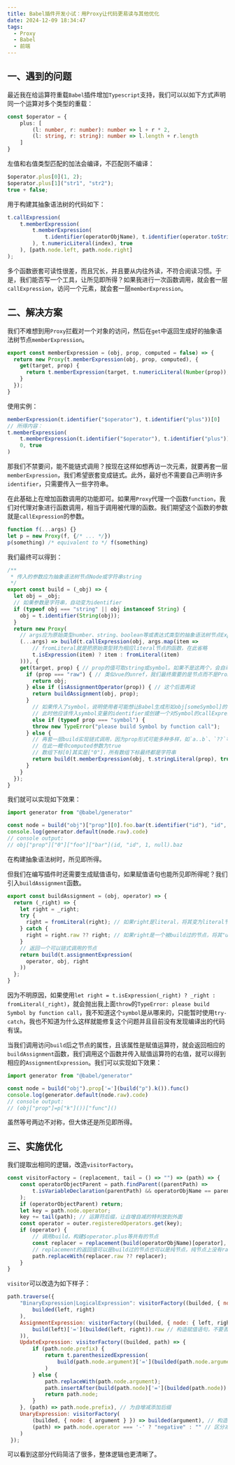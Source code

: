 ```yaml
---
title: Babel插件开发小试：用Proxy让代码更易读与其他优化
date: 2024-12-09 18:34:47
tags:
  - Proxy
  - Babel	
  - 前端
---
```


## 一、遇到的问题

最近我在给运算符重载`Babel`插件增加`Typescript`支持，我们可以以如下方式声明同一个运算对多个类型的重载：

```typescript
const $operator = {
    plus: [
        (l: number, r: number): number => l + r * 2,
        (l: string, r: string): number => l.length + r.length
    ]
}
```

左值和右值类型匹配的加法会编译，不匹配则不编译：

```js
$operator.plus[0](1, 2);
$operator.plus[1]("str1", "str2");
true + false;
```

用于构建其抽象语法树的代码如下：

```js
t.callExpression(
	t.memberExpression(
		t.memberExpression(
			t.identifier(operatorObjName), t.identifier(operator.toString())
		), t.numericLiteral(index), true
	), [path.node.left, path.node.right]
);
```

多个函数嵌套可读性很差，而且冗长，并且要从内往外读，不符合阅读习惯。于是，我们能否写一个工具，让所见即所得？如果我进行一次函数调用，就会套一层`callExpression`，访问一个元素，就会套一层`memberExpression`。

## 二、解决方案

我们不难想到用`Proxy`拦截对一个对象的访问，然后在`get`中返回生成好的抽象语法树节点`memberExpression`。

```js
export const memberExpression = (obj, prop, computed = false) => {
  return new Proxy(t.memberExpression(obj, prop, computed), {
    get(target, prop) {
      return t.memberExpression(target, t.numericLiteral(Number(prop)), true)
    }
  });
}
```

使用实例：

```js
memberExpression(t.identifier("$operator"), t.identifier("plus"))[0]
// 所得内容：
t.memberExpression(
	t.memberExpression(t.identifier("$operator"), t.identifier("plus")),
    0, true
)
```

那我们不禁要问，能不能链式调用？按现在这样如想再访一次元素，就要再套一层`memberExpression`，我们希望嵌套变成链式。此外，最好也不需要自己声明许多`identifier`，只需要传入一些字符串。

在此基础上在增加函数调用的功能即可。如果用`Proxy`代理一个函数`function`，我们对代理对象进行函数调用，相当于调用被代理的函数。我们期望这个函数的参数就是`callExpression`的参数。

```js
function f(...args) {}
let p = new Proxy(f, {/* ... */})
p(something) /* equivalent to */ f(something)
```

我们最终可以得到：

```js
/** 
 * 传入的参数应为抽象语法树节点Node或字符串string
 */
export const build = (_obj) => {
  let obj = _obj;
  // 如果参数是字符串，自动变为identifier
  if (typeof obj === "string" || obj instanceof String) {
    obj = t.identifier(String(obj));
  }
  return new Proxy(
    // args应为原始类型number、string、boolean等或表达式类型的抽象语法树节点Expression
  	(...args) => build(t.callExpression(obj, args.map(item =>
        // fromLiteral就是把原始类型转为相应literal节点的函数，在此省略
    	t.isExpression(item) ? item : fromLiteral(item) 
  	))), {
    get(target, prop) { // prop的值可取string或symbol。如果不是这两个，会自动toString()
      if (prop === "raw") { // 类似vue的unref，我们最终需要的是节点而不是Proxy
        return obj;
      } else if (isAssignmentOperator(prop)) { // 这个后面再说
        return buildAssignment(obj, prop);
      }
        // 如果传入了symbol，说明使用者可能想让Babel生成形如obj[someSymbol]的代码
        // 此时他应该传入symbol变量的identifier或创建一个对Symbol的callExpression
        else if (typeof prop === "symbol") { 
        throw new TypeError("please build Symbol by function call");
      } else {
        // 再套一层build实现链式调用，因为prop形式可能多种多样，如`a..b`、`??`等
        // 在此一概令computed参数为true
        // 数组下标[0]其实是["0"]，所有数组下标最终都是字符串
        return build(t.memberExpression(obj, t.stringLiteral(prop), true));
      }
    }
  });
}
```

我们就可以实现如下效果：

```js
import generator from "@babel/generator"

const node = build("obj")["prop"][0].foo.bar(t.identifier("id"), "id", 1, null).baz
console.log(generator.default(node.raw).code)
// console output:
// obj["prop"]["0"]["foo"]["bar"](id, "id", 1, null).baz
```

在构建抽象语法树时，所见即所得。

但我们在编写插件时还需要生成赋值语句，如果赋值语句也能所见即所得呢？我们引入`buildAssignment`函数。

```js
export const buildAssignment = (obj, operator) => {
  return (_right) => {
    let right = _right;
    try {
      right = fromLiteral(right); // 如果right是literal，将其变为literal节点
    } catch {
      right = right.raw ?? right; // 如果right是一个被build过的节点，将其"unref"
    }
    // 返回一个可以链式调用的节点
    return build(t.assignmentExpression(
      operator, obj, right
    ))
  };
}
```

因为不明原因，如果使用`let right = t.isExpression(_right) ? _right : fromLiteral(_right)`，就会抛出我上面`throw`的`TypeError: please build Symbol by function call`，我不知道这个`symbol`是从哪来的，只能暂时使用`try-catch`，我也不知道为什么这样就能修复这个问题并且目前没有发现编译出的代码有误。

当我们调用访问`build`后之节点的属性，且该属性是赋值运算符，就会返回相应的`buildAssignment`函数，我们调用这个函数并传入赋值运算符的右值，就可以得到相应的`AssignmentExpression`。我们可以实现如下效果：

```js
import generator from "@babel/generator"

const node = build("obj").prop['='](build("p").k()).func()
console.log(generator.default(node.raw).code)
// console output:
// (obj["prop"]=p["k"]())["func"]()
```

虽然等号两边不对称，但大体还是所见即所得。

## 三、实施优化

我们提取出相同的逻辑，改造`visitorFactory`。

```js
const visitorFactory = (replacement, tail = () => "") => (path) => {
	const operatorObjectParent = path.findParent((parentPath) =>
		t.isVariableDeclaration(parentPath) && operatorObjName == parentPath.node.declarations?.[0].id.name
	);
	if (operatorObjectParent) return;
	let key = path.node.operator;
	key += tail(path); // 运算符后缀，让自增自减的特判放到外面
	const operator = outer.registeredOperators.get(key);
	if (operator) {
        // 调用build，构建$operator.plus等共有的节点
		const replacer = replacement(build(operatorObjName)[operator], path);
        // replacement的返回值可以是build过的节点也可以是纯节点，纯节点上没有raw属性，因此可以空值合并
		path.replaceWith(replacer.raw ?? replacer);
	}
}
```

`visitor`可以改造为如下样子：

```js
path.traverse({
	"BinaryExpression|LogicalExpression": visitorFactory((builded, { node: { left, right } }) =>
		builded(left, right)
	),
	AssignmentExpression: visitorFactory((builded, { node: { left, right } }) => t.parenthesizedExpression(
		build(left)['='](builded(left, right)).raw // 构造赋值语句，不要丢掉.raw
	)),
	UpdateExpression: visitorFactory((builded, path) => {
		if (path.node.prefix) {
			return t.parenthesizedExpression(
 				build(path.node.argument)['='](builded(path.node.argument)).raw
			)
		} else {
			path.replaceWith(path.node.argument);
			path.insertAfter(build(path.node)['='](builded(path.node)).raw);
            return path.node;
		}
	}, (path) => path.node.prefix), // 为自增减添加后缀
	UnaryExpression: visitorFactory(
		(builded, { node: { argument } }) => builded(argument), // 构造callExpression，传入argument做参数
		(path) => path.node.operator === '-' ? "negative" : "" // 区分减法与负号
	)
 });
```

可以看到这部分代码简洁了很多，整体逻辑也更清晰了。
